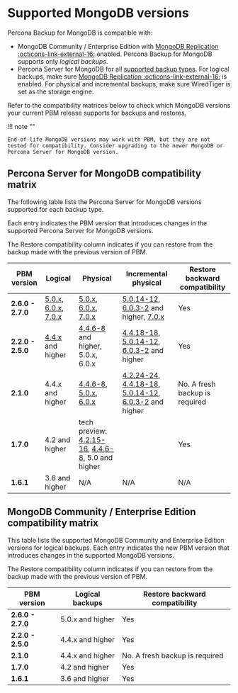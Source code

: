 # Supported MongoDB versions

Percona Backup for MongoDB is compatible with:

* MongoDB Community / Enterprise Edition with [MongoDB Replication :octicons-link-external-16:](https://docs.mongodb.com/manual/replication/) enabled. Percona Backup for MongoDB supports only *logical backups*.
* Percona Server for MongoDB for all [supported backup types](../features/backup-types.md). For logical backups, make sure [MongoDB Replication :octicons-link-external-16:](https://docs.mongodb.com/manual/replication/) is enabled. For physical and incremental backups, make sure WiredTiger is set as the storage engine.

Refer to the compatibility matrices below to check which MongoDB versions your current PBM release supports for backups and restores. 

!!! note ""

    End-of-life MongoDB versions may work with PBM, but they are not tested for compatibility. Consider upgrading to the newer MongoDB or Percona Server for MongoDB version. 

## Percona Server for MongoDB compatibility matrix

The following table lists the Percona Server for MongoDB versions supported for each backup type.

Each entry indicates the PBM version that introduces changes in the supported Percona Server for MongoDB versions.

The Restore compatibility column indicates if you can restore from the backup made with the previous version of PBM.

| PBM version | Logical | Physical |Incremental physical | Restore backward compatibility|
| ----------- |---------|----------|---------------------|---------------------|
| **2.6.0 - 2.7.0** | [5.0.x], [6.0.x], [7.0.x] | [5.0.x], [6.0.x], [7.0.x] | [5.0.14-12], [6.0.3-2] and higher, [7.0.x] | Yes |
| **2.2.0 - 2.5.0** | [4.4.x] and higher| [4.4.6-8] and higher, 5.0.x, 6.0.x| [4.4.18-18], [5.0.14-12], [6.0.3-2] and higher| Yes |
| **2.1.0** | 4.4.x and higher | [4.4.6-8], [5.0.x], [6.0.x]| [4.2.24-24], [4.4.18-18], [5.0.14-12], [6.0.3-2] and higher| No. A fresh backup is required|
| **1.7.0** | 4.2 and higher| tech preview: [4.2.15-16], [4.4.6-8], 5.0 and higher| | Yes
| **1.6.1** | 3.6 and higher | N/A |N/A |N/A |Yes


## MongoDB Community / Enterprise Edition compatibility matrix

This table lists the supported MongoDB Community and Enterprise Edition versions for logical backups. Each entry indicates the new PBM version that introduces changes in the supported MongoDB versions. 

The Restore compatibility column indicates if you can restore from the backup made with the previous version of PBM.

| PBM version | Logical backups | Restore backward compatibility|
| ----------- |-----------------| ----------------------------- |
| **2.6.0 - 2.7.0** | 5.0.x and higher | Yes |
| **2.2.0 - 2.5.0** | 4.4.x and higher | Yes |
| **2.1.0** | 4.4.x and higher| No. A fresh backup is required|
| **1.7.0** | 4.2 and higher| Yes
| **1.6.1** | 3.6 and higher|Yes



[7.0.x]: https://docs.percona.com/percona-server-for-mongodb/7.0/
[6.0.x]: https://docs.percona.com/percona-server-for-mongodb/6.0/
[6.0.3-2]: https://docs.percona.com/percona-server-for-mongodb/6.0/release_notes/6.0.3-2.html
[5.0.x]: https://docs.percona.com/percona-server-for-mongodb/5.0/
[5.0.14-12]: https://docs.percona.com/percona-server-for-mongodb/5.0/release_notes/5.0.14-12.html
[4.4.x]: https://docs.percona.com/percona-server-for-mongodb/4.4/
[4.4.18-18]: https://docs.percona.com/percona-server-for-mongodb/4.4/release_notes/4.4.18-18.html
[4.4.6-8]: https://docs.percona.com/percona-server-for-mongodb/4.4/release_notes/4.4.6-8.html
[4.2.24-24]: https://docs.percona.com/percona-server-for-mongodb/4.2/release_notes/4.2.24-24.html
[4.2.15-16]: https://docs.percona.com/percona-server-for-mongodb/4.2/release_notes/4.2.15-16.html

